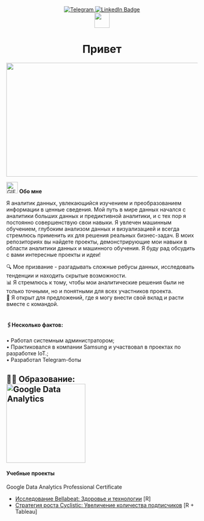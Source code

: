 <div id="badges" align="center">
<a href="https://t.me/sevamus">
<img src="https://img.shields.io/badge/Telegram-blue?logo=telegram&logoColor=white&style=for-the-badge" alt="Telegram"/>
<a href="https://www.linkedin.com/in/vsevolod-m-1498a0283/">
<img src="https://img.shields.io/badge/LinkedIn-blue?style=for-the-badge&logo=linkedin&logoColor=white" alt="LinkedIn Badge"></a>
</div>

<div align="center">
  <img src="https://media.giphy.com/media/hvRJCLFzcasrR4ia7z/giphy.gif" width="40">
  <h1>Привет</h1>
</div>

<p align="center"><img src="https://media.giphy.com/media/dWesBcTLavkZuG35MI/giphy.gif" width="600" height="300"  /></p>

<img src="https://media.giphy.com/media/WUlplcMpOCEmTGBtBW/giphy.gif" alt="GIF" width="30"> **Обо мне**

Я аналитик данных, увлекающийся изучением и преобразованием информации в ценные сведения. Мой путь в мире данных начался с аналитики больших данных и предиктивной аналитики, и с тех пор я постоянно совершенствую свои навыки. Я увлечен машинным обучением, глубоким анализом данных и визуализацией и всегда стремлюсь применить их для решения реальных бизнес-задач. В моих репозиториях вы найдете проекты, демонстрирующие мои навыки в области аналитики данных и машинного обучения. Я буду рад обсудить с вами интересные проекты и идеи!

🔍 Мое призвание - разгадывать сложные ребусы данных, исследовать тенденции и находить скрытые возможности.<br>📊 Я стремлюсь к тому, чтобы мои аналитические решения были не только точными, но и понятными для всех участников проекта.<br>🌱 Я открыт для предложений, где я могу внести свой вклад и расти вместе с командой.<br><br>

#### 🖇️Несколько фактов:
• Работал системным администратором;<br>
• Практиковался в компании Samsung и участвовал в проектах по разработке IoT.;<br>
• Разработал Telegram-боты<br>
  

## 👨‍🎓 Образование:<div style="width:210px">[<img src="https://github.com/VsevolodMus/VsevolodMus/assets/138299372/4fb165ae-9534-44b0-a407-956e606bf204" width="208px" alt="Google Data Analytics">](https://www.coursera.org/account/accomplishments/professional-cert/WM86PH3RZUFP)</div>
#### Учебные проекты
Google Data Analytics Professional Certificate
- [Исследование Bellabeat: Здоровье и технологии](https://github.com/VsevolodMus/Bellabeat_RU) [R]
- [Стратегия роста Cyclistic: Увеличение количества подписчиков](https://github.com/VsevolodMus/Cyclistic_RU) [R + Tableau]
